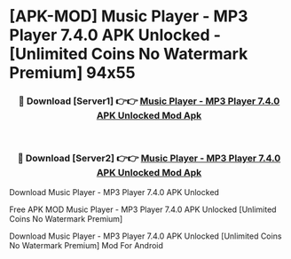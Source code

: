 # [APK-MOD] Music Player - MP3 Player 7.4.0 APK Unlocked - [Unlimited Coins No Watermark Premium] 94x55



<div align="center">
<h3>🔴 Download [Server1] 👉👉 <a href="https://momento.my/?title=Music_Player_-_MP3_Player_7.4.0_APK_Unlocked">Music Player - MP3 Player 7.4.0 APK Unlocked Mod Apk</a></h3><br>

<h3>🔴 Download [Server2] 👉👉 <a href="https://momento.my/?title=Music_Player_-_MP3_Player_7.4.0_APK_Unlocked">Music Player - MP3 Player 7.4.0 APK Unlocked Mod Apk</a></h3>
</div>



Download Music Player - MP3 Player 7.4.0 APK Unlocked 

Free APK MOD Music Player - MP3 Player 7.4.0 APK Unlocked [Unlimited Coins No Watermark Premium]

Download Music Player - MP3 Player 7.4.0 APK Unlocked [Unlimited Coins No Watermark Premium] Mod For Android
